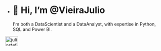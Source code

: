 - # 👋 Hi, I’m @VieiraJulio

  I'm both a DataScientist and a DataAnalyst, with expertise in Python, SQL and Power BI.

<a href="https://linkedin.com/in/juliostefanoramosvieira" target="blank"><img align="center" src="https://raw.githubusercontent.com/rahuldkjain/github-profile-readme-generator/master/src/images/icons/Social/linked-in-alt.svg" alt="juliostefanoramosvieira" height="30" width="40" /></a>
</p>


<!---
VieiraJulio/VieiraJulio is a ✨ special ✨ repository because its `README.md` (this file) appears on your GitHub profile.
You can click the Preview link to take a look at your changes.
--->
